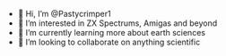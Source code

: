 - 👋 Hi, I’m @Pastycrimper1
- 👀 I’m interested in ZX Spectrums, Amigas and beyond
- 🌱 I’m currently learning more about earth sciences
- 💞️ I’m looking to collaborate on anything scientific

<!---
Pastycrimper1/Pastycrimper1 is a ✨ special ✨ repository because its `README.md` (this file) appears on your GitHub profile.
You can click the Preview link to take a look at your changes.
--->
